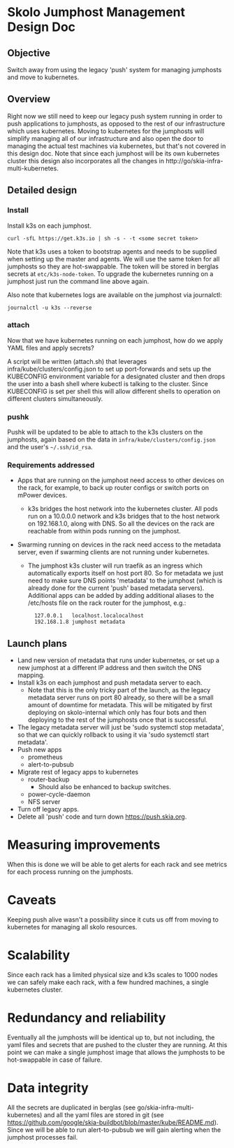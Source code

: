 # Skolo Jumphost Management Design Doc

## Objective

Switch away from using the legacy 'push' system for managing jumphosts and move
to kubernetes.

## Overview
Right now we still need to keep our legacy push system running in order to push
applications to jumphosts, as opposed to the rest of our infrastructure which
uses kubernetes. Moving to kubernetes for the jumphosts will simplify managing
all of our infrastructure and also open the door to managing the actual test
machines via kubernetes, but that's not covered in this design doc. Note that
since each jumphost will be its own kubernetes cluster this design also
incorporates all the changes in http://go/skia-infra-multi-kubernetes.

## Detailed design

### Install

Install k3s on each jumphost.

    curl -sfL https://get.k3s.io | sh -s - -t <some secret token>

Note that k3s uses a token to bootstrap agents and needs to be supplied when
setting up the master and agents. We will use the same token for all jumphosts
so they are hot-swappable. The token will be stored in berglas secrets at
`etc/k3s-node-token`. To upgrade the kubernetes running on a jumphost just run the
command line above again.

Also note that kubernetes logs are available on the jumphost via journalctl:

	journalctl -u k3s --reverse

### attach

Now that we have kubernetes running on each jumphost, how do we apply YAML files
and apply secrets?

A script will be written (attach.sh) that leverages
infra/kube/clusters/config.json to set up port-forwards and sets up the
KUBECONFIG environment variable for a designated cluster and then drops the user
into a bash shell where kubectl is talking to the cluster. Since KUBECONFIG is
set per shell this will allow different shells to operation on different
clusters simultaneously.

### pushk
Pushk will be updated to be able to attach to the k3s clusters on the jumphosts, again based on the data in `infra/kube/clusters/config.json` and the user's `~/.ssh/id_rsa`.

### Requirements addressed
  * Apps that are running on the jumphost need access to other devices on the
    rack, for example, to back up router configs or switch ports on mPower
    devices.
     * k3s bridges the host network into the kubernetes cluster. All pods run
        on a 10.0.0.0 network and k3s bridges that to the host network on
        192.168.1.0, along with DNS. So all the devices on the rack are
        reachable from within pods running on the jumphost.

  * Swarming running on devices in the rack need access to the metadata server,
    even if swarming clients are not running under kubernetes.
    * The jumphost k3s cluster will run traefik as an ingress which
      automatically exports itself on host port 80. So for metadata we just need
      to make sure DNS points 'metadata' to the jumphost (which is already done
      for the current 'push' based metadata servers). Additional apps can be
      added by adding additional aliases to the /etc/hosts file on the rack
      router for the jumphost, e.g.:

            127.0.0.1   localhost.localocalhost
            192.168.1.8 jumphost metadata

## Launch plans
  * Land new version of metadata that runs under kubernetes, or set up a new
    jumphost at a different IP address and then switch the DNS mapping.
  * Install k3s on each jumphost and push metadata server to each.
    * Note that this is the only tricky part of the launch, as the legacy
      metadata server runs on  port 80 already, so there will be a small amount
      of downtime for metadata. This will be mitigated by first deploying on
      skolo-internal which only has four bots and then deploying to the rest of
      the jumphosts once that is successful.
  * The legacy metadata server will just be 'sudo systemctl stop metadata', so
    that we can quickly rollback to using it via 'sudo systemctl start
    metadata'.
  * Push new apps
    * prometheus
    * alert-to-pubsub
  * Migrate rest of legacy apps to kubernetes
    * router-backup
      * Should also be enhanced to backup switches.
    * power-cycle-daemon
    * NFS server
  * Turn off legacy apps.
  * Delete all 'push' code and turn down https://push.skia.org.

# Measuring improvements
When this is done we will be able to get alerts for each rack and see metrics
for each process running on the jumphosts.

# Caveats
Keeping push alive wasn't a possibility since it cuts us off from moving to
kubernetes for managing all skolo resources.

# Scalability
Since each rack has a limited physical size and k3s scales to 1000 nodes we can
safely make each rack, with a few hundred machines, a single kubernetes cluster.

# Redundancy and reliability
Eventually all the jumphosts will be identical up to, but not including, the
yaml files and secrets that are pushed to the cluster they are running. At this
point we can make a single jumphost image that allows the jumphosts to be
hot-swappable in case of failure.

# Data integrity
All the secrets are duplicated in berglas (see go/skia-infra-multi-kubernetes)
and all the yaml files are stored in git (see
https://github.com/google/skia-buildbot/blob/master/kube/README.md). Since we
will be able to run alert-to-pubsub we will gain alerting when the jumphost
processes fail.
